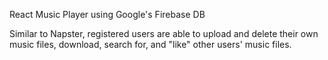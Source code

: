 React Music Player using Google's Firebase DB

Similar to Napster, registered users are able to upload and delete their own music files, download, search for, and "like" other users' music files. 

